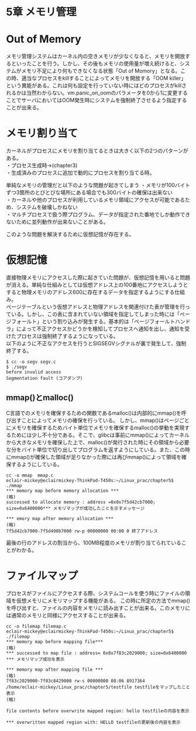 # 5章 メモリ管理
# Out of Memory
メモリ管理システムはカーネル内の空きメモリが少なくなると、メモリを開放するといったことを行う。しかし、その後もメモリの使用量が増え続けると、システムがメモリ不足により何もできなくなる状態「Out of Momory」となる。この時、適当なプロセスをkillすることによってメモリを開放する「OOM killer」という異能がある。これは何も設定を行っていない時にはどのプロセスがkillされるかは当然わからない。vm.panic_on_oomのパラメータを0から1に変更することでサーバにおいてはOOM発生時にシステムを強制終了させるよう指定することが出来る。

# メモリ割り当て
カーネルがプロセスにメモリを割り当てるときは大きく以下の2つのパターンがある。  
・プロセス生成時→(chapter3)  
・生成済みのプロセスに追加で動的にプロセスを割り当てる時。  

単純なメモリの管理だと以下のような問題が起きてしまう
・メモリが100バイトずつ3箇所のとびとびな場所にある場合でも300バイトの確保は出来ない  
・カーネルや他のプロセスが利用しているメモリ領域にアクセスが可能であるため、システムを破壊しかねない  
・マルチプロセスで扱う際プログラム、データが指定された番地でしか動作できないために並列動作が出来ないことがある。  

このような問題を解決するために仮想記憶が存在する。

# 仮想記憶
直接物理メモリにアクセスした際に起きていた問題が、仮想記憶を用いると問題が消える。単純な仕組みとしては仮想アドレス上の100番地にアクセスしようとすると物理メモリのアドレス600に存在するデータを指定するようにする仕組み。  
ページテーブルという仮想アドレスと物理アドレスを関連付けた表が管理を行っている。しかし、この表に含まれていない領域を指定してしまった時には「ページフォールト」という割り込みが発生する。基本的は「ページフォールトハンドラ」によって不正アクセスかどうかを検知してプロセスへ通知を出し、通知を受けたプロセスは強制終了するようになっている。  
以下のように不正なアクセスを行うとSIGSEGVシグナルが裏で発生して、強制終了する。
```
$ cc -o segv segv.c
$ ./segv 
before invalid access
Segmentation fault (コアダンプ)
```

## mmap()とmalloc()
C言語でのメモリを確保するための関数であるmalloc()は内部的にmmap()を呼び出すことによってメモリの確保を行っている。
しかし、mmap()はページごとにメモリを確保するためバイト単位でメモリを確保するmalloc()の挙動を実現するためには少し不十分である。そこで、glibcは事前にmmap()によってカーネルから大きなメモリを確保した上で、malloc()が発行された時にその領域から必要な分をバイト単位で切り出してプログラムを返すようにしている。また、この時にmmap()が確保した領域が足りなかった際には再びmmap()によって領域を確保するようにしている。

```
cc -o mmap  mmap.c
eclair-mickey@eclairmickey-ThinkPad-T450s:~/Linux_prac/chapter5$ ./mmap
*** memory map before memory allocation ***
(略)
successed to allocate memory : address =0x0x7f5d42cb7000; size=0x6400000*** メモリマップが成功したことを示すメッセージ

*** emory map after memory allocation ***
(略)
7f5d42cb7000-7f5d490b7000 rw-p 00000000 00:00 0 終了アドレス
```
最後の行のアドレスの割当から、100MB程度のメモリが割り当てられていることがわかる。

# ファイルマップ
プロセスがファイルにアクセスする際、システムコールを使う時にファイルの領域を仮想メモリにメモリマップする機能がある。
この時に所定の方法でmmap()を呼び出すと、ファイルの内容をメモリに読み出すことが出来る。このメモリには通常のメモリと同様にアクセスすることが出来る。

```
cc -o filemap filemap.c
eclair-mickey@eclairmickey-ThinkPad-T450s:~/Linux_prac/chapter5$ ./filemap
*** memory map before mapping file***
(略)
*** successed to map file : address= 0x0x7f83c2029000; size=0x6400000 *** メモリマップ成功を表示

*** memory map after mapping file ***
(略)
7f83c2029000-7f83c8429000 rw-s 00000000 08:06 8917364                    /home/eclair-mickey/Linux_prac/chapter5/testfile testfileをマップしたこと表示
(略)

file contents before overwrite mapped region: hello testfileの内容を表示

*** overwritten mapped region with: HELLO testfileの更新後の内容を表示
```

